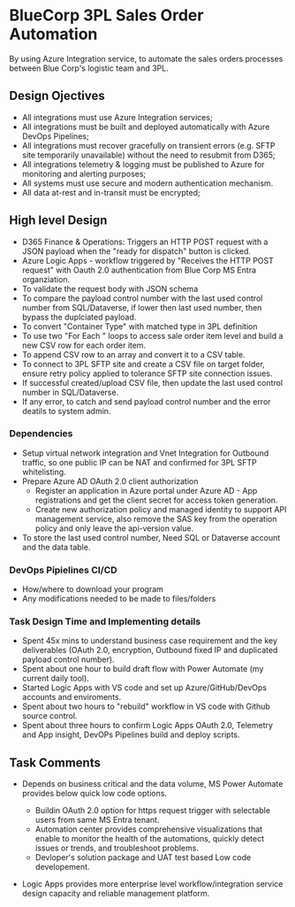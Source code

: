 # BlueCorp 3PL Sales Order Automation

By using Azure Integration service, to automate the sales orders processes between Blue Corp's logistic team and 3PL. 

## Design Ojectives 

* All integrations must use Azure Integration services;
* All integrations must be built and deployed automatically with Azure DevOps Pipelines;
* All integrations must recover gracefully on transient errors (e.g. SFTP site temporarily unavailable) without the need to resubmit from D365;
* All integrations telemetry & logging must be published to Azure for monitoring and alerting purposes;
* All systems must use secure and modern authentication mechanism.
* All data at-rest and in-transit must be encrypted;


## High level Design 
* D365 Finance & Operations: Triggers an HTTP POST request with a JSON payload when the "ready for dispatch" button is clicked.
* Azure Logic Apps - workflow triggered by "Receives the HTTP POST request" with Oauth 2.0 authentication from Blue Corp MS Entra organziation.
* To validate the request body with JSON schema
* To compare the payload control number with the last used control number from SQL/Dataverse, if lower then last used number, then bypass the duplciated payload.
* To convert "Container Type" with matched type in 3PL definition
* To use two "For Each " loops to access sale order item level and build a new CSV row for each order item.
* To append  CSV row to an array and convert it to a CSV table.
* To connect to 3PL SFTP site and create a CSV file on target folder, ensure retry policy applied to tolerance SFTP site connection issues.
* If successful created/upload CSV file, then update the last used control number in SQL/Dataverse.
* If any error, to catch and send payload control number and the error deatils to system admin. 
  

### Dependencies

* Setup virtual network integration and Vnet Integration for Outbound traffic, so one public IP can be NAT and confirmed for 3PL SFTP whitelisting.
* Prepare Azure AD OAuth 2.0 client authorization
  * Register an application in Azure portal under Azure AD - App registrations and get the client secret for access token generation.
  * Create new authorization policy and managed identity to support API management service, also remove the SAS key from the operation policy and only leave the api-version value.
* To store the last used control number, Need SQL or Dataverse account and the data table.
  

### DevOps Pipielines CI/CD 
* How/where to download your program
* Any modifications needed to be made to files/folders

### Task Design Time and Implementing details 
* Spent 45x mins to understand business case requirement and the key deliverables (OAuth 2.0, encryption, Outbound fixed IP and duplicated payload control number). 
* Spent about one hour to build draft flow with Power Automate (my current daily tool).
* Started Logic Apps with VS code and set up Azure/GitHub/DevOps accounts and enviroments. 
* Spent about two hours to "rebuild" workflow in VS code with Github source control.
* Spent about three hours to confirm Logic Apps OAuth 2.0, Telemetry and App insight, DevOPs Pipelines build and deploy scripts.


## Task Comments 
* Depends on business critical and the data volume, MS Power Automate provides below quick low code options.
  * Buildin OAuth 2.0 option for https request trigger with selectable users from same MS Entra tenant.
  * Automation center provides comprehensive visualizations that enable to monitor the health of the automations, quickly detect issues or trends, and troubleshoot problems.
  * Devloper's solution package and UAT test based Low code developement.
    
* Logic Apps provides more enterprise level workflow/integration service design capacity and reliable management platform.
  
